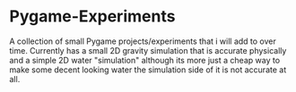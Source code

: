 # Pygame-Experiments
A collection of small Pygame projects/experiments that i will add to over time. Currently has a small 2D gravity simulation that is accurate physically and a simple 2D water "simulation" although its more just a cheap way to make some decent looking water the simulation side of it is not accurate at all.
